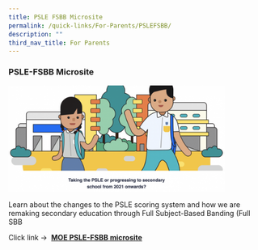 ```yaml
---
title: PSLE FSBB Microsite
permalink: /quick-links/For-Parents/PSLEFSBB/
description: ""
third_nav_title: For Parents
---
```

### PSLE-FSBB Microsite

<img src="/images/Screenshot 2021-02-04 at 214356.png" style="width:85%">

Learn about the changes to the PSLE scoring system and how we are remaking secondary education through Full Subject-Based Banding (Full SBB

Click link -&gt; &nbsp;**[MOE PSLE-FSBB microsite](https://www.moe.gov.sg/microsites/psle-fsbb/index.html)**